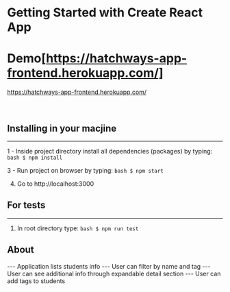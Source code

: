 # Getting Started with Create React App

# Demo[https://hatchways-app-frontend.herokuapp.com/]

https://hatchways-app-frontend.herokuapp.com/
<br/><br/><br/>

## Installing in your macjine

---

1 - Inside project directory install all dependencies (packages) by typing:
`bash $ npm install `

3 - Run project on browser by typing:
`bash $ npm start `

4. Go to http://localhost:3000
   <br/>

## For tests

---

1. In root directory type:
   `bash $ npm run test `
   <br/>

## About

--- Application lists students info
--- User can filter by name and tag
--- User can see additional info through expandable detail section
--- User can add tags to students
